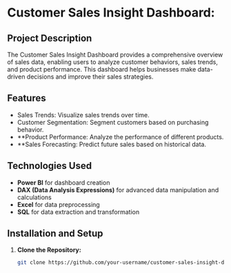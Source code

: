 # Customer Sales Insight Dashboard:

## Project Description
The Customer Sales Insight Dashboard provides a comprehensive overview of sales data, enabling users to analyze customer behaviors, sales trends, and product performance. This dashboard helps businesses make data-driven decisions and improve their sales strategies.

## Features
- Sales Trends: Visualize sales trends over time.
- Customer Segmentation: Segment customers based on purchasing behavior.
- **Product Performance: Analyze the performance of different products.
- **Sales Forecasting: Predict future sales based on historical data.

## Technologies Used
- **Power BI** for dashboard creation
- **DAX (Data Analysis Expressions)** for advanced data manipulation and calculations
- **Excel** for data preprocessing
- **SQL** for data extraction and transformation

## Installation and Setup
1. **Clone the Repository:**
   ```sh
   git clone https://github.com/your-username/customer-sales-insight-dashboard.git

